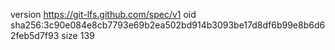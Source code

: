 version https://git-lfs.github.com/spec/v1
oid sha256:3c90e084e8cb7793e69b2ea502bd914b3093be17d8df6b99e8b6d62feb5d7f93
size 139
